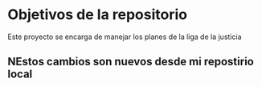 # Objetivos de la repositorio

Este proyecto se encarga de manejar los planes de la liga de la justicia


## NEstos cambios son nuevos desde mi repostirio local 